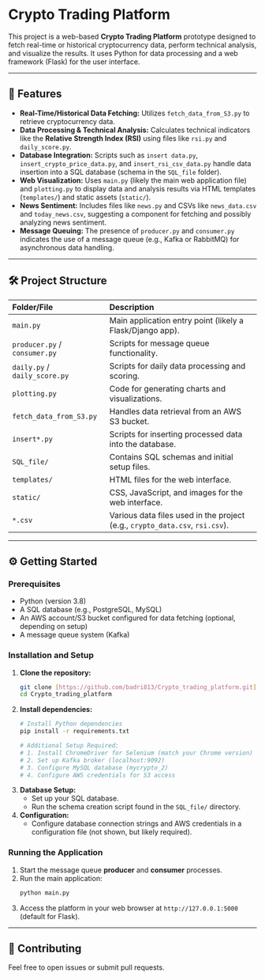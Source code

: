 
# Crypto Trading Platform 

This project is a web-based **Crypto Trading Platform** prototype designed to fetch real-time or historical cryptocurrency data, perform technical analysis, and visualize the results. It uses Python for data processing and a web framework (Flask) for the user interface.

---

## 🚀 Features

* **Real-Time/Historical Data Fetching:** Utilizes `fetch_data_from_S3.py` to retrieve cryptocurrency data.
* **Data Processing & Technical Analysis:** Calculates technical indicators like the **Relative Strength Index (RSI)** using files like `rsi.py` and `daily_score.py`.
* **Database Integration:** Scripts such as `insert data.py`, `insert_crypto_price_data.py`, and `insert_rsi_csv_data.py` handle data insertion into a SQL database (schema in the `SQL_file` folder).
* **Web Visualization:** Uses `main.py` (likely the main web application file) and `plotting.py` to display data and analysis results via HTML templates (`templates/`) and static assets (`static/`).
* **News Sentiment:** Includes files like `news.py` and CSVs like `news_data.csv` and `today_news.csv`, suggesting a component for fetching and possibly analyzing news sentiment.
* **Message Queuing:** The presence of `producer.py` and `consumer.py` indicates the use of a message queue (e.g., Kafka or RabbitMQ) for asynchronous data handling.

---

## 🛠️ Project Structure

| Folder/File | Description |
| :--- | :--- |
| `main.py` | Main application entry point (likely a Flask/Django app). |
| `producer.py` / `consumer.py` | Scripts for message queue functionality. |
| `daily.py` / `daily_score.py` | Scripts for daily data processing and scoring. |
| `plotting.py` | Code for generating charts and visualizations. |
| `fetch_data_from_S3.py` | Handles data retrieval from an AWS S3 bucket. |
| `insert*.py` | Scripts for inserting processed data into the database. |
| `SQL_file/` | Contains SQL schemas and initial setup files. |
| `templates/` | HTML files for the web interface. |
| `static/` | CSS, JavaScript, and images for the web interface. |
| `*.csv` | Various data files used in the project (e.g., `crypto_data.csv`, `rsi.csv`). |

---

## ⚙️ Getting Started

### Prerequisites

* Python (version 3.8)
* A SQL database (e.g., PostgreSQL, MySQL)
* An AWS account/S3 bucket configured for data fetching (optional, depending on setup)
* A message queue system (Kafka)

### Installation and Setup

1.  **Clone the repository:**
    ```bash
    git clone [https://github.com/badri813/Crypto_trading_platform.git](https://github.com/badri813/Crypto_trading_platform.git)
    cd Crypto_trading_platform
    ```
2.  **Install dependencies:**
    ```bash
    # Install Python dependencies
    pip install -r requirements.txt

    # Additional Setup Required:
    # 1. Install ChromeDriver for Selenium (match your Chrome version)
    # 2. Set up Kafka broker (localhost:9092)
    # 3. Configure MySQL database (mycrypto_2)
    # 4. Configure AWS credentials for S3 access
    
    ```
3.  **Database Setup:**
    * Set up your SQL database.
    * Run the schema creation script found in the `SQL_file/` directory.
4.  **Configuration:**
    * Configure database connection strings and AWS credentials in a configuration file (not shown, but likely required).

### Running the Application

1.  Start the message queue **producer** and **consumer** processes.
2.  Run the main application:
    ```bash
    python main.py
    ```
3.  Access the platform in your web browser at `http://127.0.0.1:5000` (default for Flask).

---

## 🤝 Contributing

Feel free to open issues or submit pull requests.
